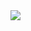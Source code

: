 
<img src="https://capsule-render.vercel.app/api?type=slice&color=gradient&height=200&section=header&text=Станислав%20Мелещик&fontColor=0d11117&fontSize=35&desc=Frontend%20разработчик&animation=twinkling&fontAlignY=20&descAlignY=40&fontAlign=75&descAlign=75" />